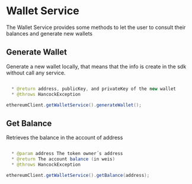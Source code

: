 # Wallet Service

The Wallet Service provides some methods to let the user to consult their balances and generate new wallets

## Generate Wallet

Generate a new wallet locally, that means that the info is create in the sdk without call any service.

```java

  * @return address, publicKey, and privateKey of the new wallet
  * @throws HancockException

ethereumClient.getWalletService().generateWallet();
```  

## Get Balance

Retrieves the balance in the account of address

```java

  * @param address The token owner´s address
  * @return The account balance (in weis)
  * @throws HancockException

ethereumClient.getWalletService().getBalance(address);
```  

     